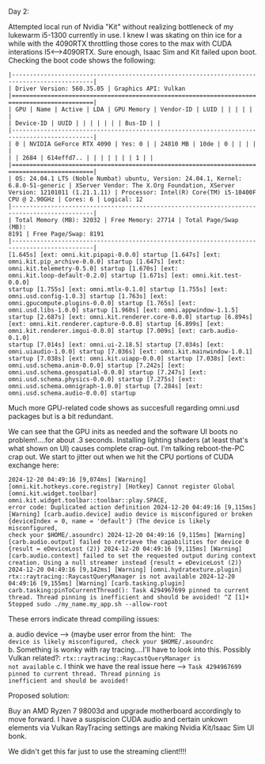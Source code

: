Day 2:

  Attempted local run of Nvidia "Kit" without realizing bottleneck of my lukewarm i5-1300 currently in use. I knew I was skating on thin ice for a while with the 4090RTX throttling those cores to the max with CUDA interations I5<-->4090RTX. Sure enough, Isaac Sim and Kit failed upon boot. 
Checking the boot code shows the following:

<code>|---------------------------------------------------------------------------------------------|
| Driver Version: 560.35.05     | Graphics API: Vulkan
|=============================================================================================|
| GPU | Name                             | Active | LDA | GPU Memory | Vendor-ID | LUID       |
|     |                                  |        |     |            | Device-ID | UUID       |
|     |                                  |        |     |            | Bus-ID    |            |
|---------------------------------------------------------------------------------------------|
| 0   | NVIDIA GeForce RTX 4090          | Yes: 0 |     | 24810   MB | 10de      | 0          |
|     |                                  |        |     |            | 2684      | 614effd7.. |
|     |                                  |        |     |            | 1         |            |
|=============================================================================================|
| OS: 24.04.1 LTS (Noble Numbat) ubuntu, Version: 24.04.1, Kernel: 6.8.0-51-generic
| XServer Vendor: The X.Org Foundation, XServer Version: 12101011 (1.21.1.11)
| Processor: Intel(R) Core(TM) i5-10400F CPU @ 2.90GHz | Cores: 6 | Logical: 12
|---------------------------------------------------------------------------------------------|
| Total Memory (MB): 32032 | Free Memory: 27714
| Total Page/Swap (MB): 8191 | Free Page/Swap: 8191
|---------------------------------------------------------------------------------------------|
[1.645s] [ext: omni.kit.pipapi-0.0.0] startup
[1.647s] [ext: omni.kit.pip_archive-0.0.0] startup
[1.647s] [ext: omni.kit.telemetry-0.5.0] startup
[1.670s] [ext: omni.kit.loop-default-0.2.0] startup
[1.671s] [ext: omni.kit.test-0.0.0] startup
[1.755s] [ext: omni.mtlx-0.1.0] startup
[1.755s] [ext: omni.usd.config-1.0.3] startup
[1.763s] [ext: omni.gpucompute.plugins-0.0.0] startup
[1.765s] [ext: omni.usd.libs-1.0.0] startup
[1.960s] [ext: omni.appwindow-1.1.5] startup
[2.687s] [ext: omni.kit.renderer.core-0.0.0] startup
[6.894s] [ext: omni.kit.renderer.capture-0.0.0] startup
[6.899s] [ext: omni.kit.renderer.imgui-0.0.0] startup
[7.009s] [ext: carb.audio-0.1.0] startup
[7.014s] [ext: omni.ui-2.18.5] startup
[7.034s] [ext: omni.uiaudio-1.0.0] startup
[7.036s] [ext: omni.kit.mainwindow-1.0.1] startup
[7.038s] [ext: omni.kit.uiapp-0.0.0] startup
[7.038s] [ext: omni.usd.schema.anim-0.0.0] startup
[7.242s] [ext: omni.usd.schema.geospatial-0.0.0] startup
[7.247s] [ext: omni.usd.schema.physics-0.0.0] startup
[7.275s] [ext: omni.usd.schema.omnigraph-1.0.0] startup
[7.284s] [ext: omni.usd.schema.audio-0.0.0] startup</code>

Much more GPU-related code shows as succesfull regarding omni.usd packages but is a bit redundant. 

We can see that the GPU inits as needed and the software UI boots no problem!....for about .3 seconds. Installing lighting shaders (at least that's what shown on UI) causes complete crap-out. I'm talking reboot-the-PC crap out. 
We start to jitter out when we hit the CPU portions of CUDA exchange here:

<code>2024-12-20 04:49:16 [9,074ms] [Warning] [omni.kit.hotkeys.core.registry] [Hotkey] Cannot register Global [omni.kit.widget.toolbar] omni.kit.widget.toolbar::toolbar::play.SPACE, error code: Duplicated action definition
2024-12-20 04:49:16 [9,115ms] [Warning] [carb.audio.device] audio device is misconfigured or broken {deviceIndex = 0, name = 'default'} (The device is likely misconfigured, check your $HOME/.asoundrc)
2024-12-20 04:49:16 [9,115ms] [Warning] [carb.audio.output] failed to retrieve the capabilities for device 0 {result = eDeviceLost (2)}
2024-12-20 04:49:16 [9,115ms] [Warning] [carb.audio.context] failed to set the requested output during context creation.  Using a null streamer instead {result = eDeviceLost (2)}
2024-12-20 04:49:16 [9,142ms] [Warning] [omni.hydratexture.plugin] rtx::raytracing::RaycastQueryManager is not available
2024-12-20 04:49:16 [9,155ms] [Warning] [carb.tasking.plugin] carb.tasking:pinToCurrentThread(): Task 4294967699 pinned to current thread. Thread pinning is inefficient and should be avoided!
^Z
[1]+  Stopped                 sudo ./my_name.my_app.sh --allow-root</code>



These errors indicate thread compiling issues:

  a. audio device --> (maybe user error from the hint: <code> The device is likely misconfigured, check your $HOME/.asoundrc</code> \
  b. Something is wonky with ray tracing....I'll have to look into this. Possibly Vulkan related?: <code>rtx::raytracing::RaycastQueryManager is not available</code>
  c. I think we have the real issue here --> <code>Task 4294967699 pinned to current thread. Thread pinning is inefficient and should be avoided!</code>


Proposed solution:

Buy an AMD Ryzen 7 98003d and upgrade motherboard accordingly to move forward. I have a suspiscion CUDA audio and certain unkown elements via Vulkan RayTracing settings are making Nvidia Kit/Isaac Sim UI bonk. 


We didn't get this far just to use the streaming client!!!!
